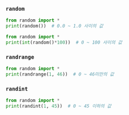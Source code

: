 ### `random`

```Python
from random import *
print(random())  # 0.0 ~ 1.0 사이의 값
```

```Python
from random import *
print(int(random()*100))  # 0 ~ 100 사이의 값
```

### `randrange`

```Python
from random import *
print(randrange(1, 46))  # 0 ~ 46미만의 값
```

### `randint`

```Python
from random import *
print(randint(1, 45))  # 0 ~ 45 이하의 값
```